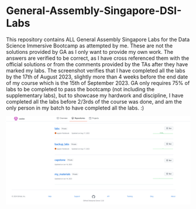 # General-Assembly-Singapore-DSI-Labs

This repository contains ALL General Assembly Singapore Labs for the Data Science Immersive Bootcamp as attempted by me. These are not the solutions provided by GA as I only want to provide my own work. The answers are verified to be correct, as I have cross referenced them with the official solutions or from the comments provided by the TAs after they have marked my labs. The screenshot verifies that I have completed all the labs by the 17th of August 2023, slightly more than 4 weeks before the end date of my course which is the 15th of September 2023. GA only requires 75% of labs to be completed to pass the bootcamp (not including the supplementary labs), but to showcase my hardwork and discipline, I have completed all the labs before 2/3rds of the course was done, and am the only person in my batch to have completed all the labs. :)

![Wes GitHub Enterprise Screenshot](/General_Assembly_Singapore_Github_Enterprise.png "Wes GitHub Enterprise Screenshot")

